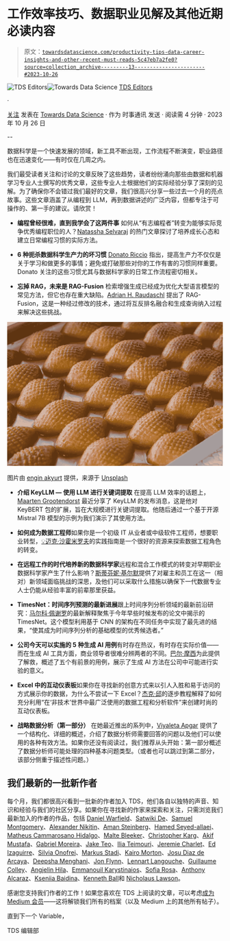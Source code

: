 # 工作效率技巧、数据职业见解及其他近期必读内容

> 原文：[`towardsdatascience.com/productivity-tips-data-career-insights-and-other-recent-must-reads-5c47eb7a2fe0?source=collection_archive---------13-----------------------#2023-10-26`](https://towardsdatascience.com/productivity-tips-data-career-insights-and-other-recent-must-reads-5c47eb7a2fe0?source=collection_archive---------13-----------------------#2023-10-26)

[](https://towardsdatascience.medium.com/?source=post_page-----5c47eb7a2fe0--------------------------------)![TDS Editors](https://towardsdatascience.medium.com/?source=post_page-----5c47eb7a2fe0--------------------------------)[](https://towardsdatascience.com/?source=post_page-----5c47eb7a2fe0--------------------------------)![Towards Data Science](https://towardsdatascience.com/?source=post_page-----5c47eb7a2fe0--------------------------------) [TDS Editors](https://towardsdatascience.medium.com/?source=post_page-----5c47eb7a2fe0--------------------------------)

·

[关注](https://medium.com/m/signin?actionUrl=https%3A%2F%2Fmedium.com%2F_%2Fsubscribe%2Fuser%2F7e12c71dfa81&operation=register&redirect=https%3A%2F%2Ftowardsdatascience.com%2Fproductivity-tips-data-career-insights-and-other-recent-must-reads-5c47eb7a2fe0&user=TDS+Editors&userId=7e12c71dfa81&source=post_page-7e12c71dfa81----5c47eb7a2fe0---------------------post_header-----------) 发表在 [Towards Data Science](https://towardsdatascience.com/?source=post_page-----5c47eb7a2fe0--------------------------------) · 作为 时事通讯 发送 · 阅读需 4 分钟 · 2023 年 10 月 26 日 [](https://medium.com/m/signin?actionUrl=https%3A%2F%2Fmedium.com%2F_%2Fvote%2Ftowards-data-science%2F5c47eb7a2fe0&operation=register&redirect=https%3A%2F%2Ftowardsdatascience.com%2Fproductivity-tips-data-career-insights-and-other-recent-must-reads-5c47eb7a2fe0&user=TDS+Editors&userId=7e12c71dfa81&source=-----5c47eb7a2fe0---------------------clap_footer-----------)

-- 

[](https://medium.com/m/signin?actionUrl=https%3A%2F%2Fmedium.com%2F_%2Fbookmark%2Fp%2F5c47eb7a2fe0&operation=register&redirect=https%3A%2F%2Ftowardsdatascience.com%2Fproductivity-tips-data-career-insights-and-other-recent-must-reads-5c47eb7a2fe0&source=-----5c47eb7a2fe0---------------------bookmark_footer-----------)

数据科学是一个快速发展的领域，新工具不断出现，工作流程不断演变，职业路径也在迅速变化——有时仅在几周之内。 

我们最受读者关注和讨论的文章反映了这些趋势，读者纷纷涌向那些由数据和机器学习专业人士撰写的优秀文章，这些专业人士根据他们的实际经验分享了深刻的见解。为了确保你不会错过我们最好的文章，我们很高兴分享一些过去一个月的亮点故事。这些文章涵盖了从编程到 LLM，再到数据讲述的广泛内容，但都专注于可操作的、第一手的建议。请欣赏！

+   **编程曾经很难，直到我学会了这两件事** 如何从“有志编程者”转变为能够实际竞争优秀编程职位的人？[Natassha Selvaraj](https://medium.com/u/6a2ef1b1f09d?source=post_page-----5c47eb7a2fe0--------------------------------) 的热门文章探讨了培养成长心态和建立日常编程习惯的实际方法。

+   **6 种扼杀数据科学生产力的坏习惯** [Donato Riccio](https://medium.com/u/e384fc71d292?source=post_page-----5c47eb7a2fe0--------------------------------) 指出，提高生产力不仅仅是关于学习和做更多的事情；避免或打破那些对你的工作有害的习惯同样重要。Donato 关注的这些习惯尤其与数据科学家的日常工作流程密切相关。

+   **忘掉 RAG，未来是 RAG-Fusion** 检索增强生成已经成为优化大型语言模型的常见方法，但它也存在重大缺陷。[Adrian H. Raudaschl](https://medium.com/u/921c5fccdb85?source=post_page-----5c47eb7a2fe0--------------------------------) 提出了 RAG-Fusion，这是一种经过修改的技术，通过将互反排名融合和生成查询纳入过程来解决这些挑战。

![](img/983c77feb6fc9b13dff6231769398662.png)

图片由 [engin akyurt](https://unsplash.com/@enginakyurt?utm_source=medium&utm_medium=referral) 提供，来源于 [Unsplash](https://unsplash.com/?utm_source=medium&utm_medium=referral)

+   **介绍 KeyLLM — 使用 LLM 进行关键词提取** 在提高 LLM 效率的话题上，[Maarten Grootendorst](https://medium.com/u/22405c3b2875?source=post_page-----5c47eb7a2fe0--------------------------------) 最近分享了 KeyLLM 的发布消息，这是他对 KeyBERT 包的扩展，旨在大规模进行关键词提取。他随后通过一个基于开源 Mistral 7B 模型的示例为我们演示了其使用方法。

+   **如何成为数据工程师**如果你是一个初级 IT 从业者或中级软件工程师，想要职业转型，[💡迈克·沙霍米罗夫](https://medium.com/u/e06a48b3dd48?source=post_page-----5c47eb7a2fe0--------------------------------)的实践指南是一个很好的资源来探索数据工程角色的转变。

+   **在远程工作的时代培养新的数据科学家**远程和混合工作模式的转变对早期职业数据科学家产生了什么影响？[斯蒂芬妮·基尔默](https://medium.com/u/a8dc77209ef3?source=post_page-----5c47eb7a2fe0--------------------------------)提供了对雇主和员工在这一（相对）新领域面临挑战的深思，及他们可以采取什么措施以确保下一代数据专业人士仍能从经验丰富的前辈那里获益。

+   **TimesNet：时间序列预测的最新进展**跟上时间序列分析领域的最新前沿研究：[马尔科·佩谢罗](https://medium.com/u/741c1c8fcfbd?source=post_page-----5c47eb7a2fe0--------------------------------)的最新解释聚焦于今年早些时候发布的论文中揭示的 TimesNet。这个模型利用基于 CNN 的架构在不同任务中实现了最先进的结果，“使其成为时间序列分析的基础模型的优秀候选者。”

+   **公司今天可以实施的 5 种生成 AI 用例**有时存在热议，有时存在实际价值——而在生成 AI 工具方面，商业领导者很难分辨两者的不同。[巴尔·摩西](https://medium.com/u/2818bac48708?source=post_page-----5c47eb7a2fe0--------------------------------)为此提供了解救，概述了五个有前景的用例，展示了生成 AI 方法在公司中可能进行实验的意义。

+   **Excel 中的互动仪表板**如果你在寻找新的创意方式来以引人入胜和易于访问的方式展示你的数据，为什么不尝试一下 Excel？[杰克·邱](https://medium.com/u/52b0d82d5bf5?source=post_page-----5c47eb7a2fe0--------------------------------)的逐步教程解释了如何充分利用“在‘非技术’世界中最广泛使用的数据工程和分析软件”来创建时尚的互动仪表板。

+   **战略数据分析（第一部分）** 在她最近推出的系列中，[Viyaleta Apgar](https://medium.com/u/ccae8864d5a4?source=post_page-----5c47eb7a2fe0--------------------------------) 提供了一个结构化、详细的概述，介绍了数据分析师需要回答的问题以及他们可以使用的各种有效方法。如果你还没有阅读过，我们推荐从头开始：第一部分概述了数据分析师可能处理的四种基本问题类型。（或者也可以跳过到第二部分，该部分侧重于描述性问题。）

## 我们最新的一批新作者

每个月，我们都很高兴看到一批新的作者加入 TDS，他们各自以独特的声音、知识和经验与我们的社区分享。如果你在寻找新的作家来探索和关注，只需浏览我们最新加入的作者的作品，包括 [Daniel Warfield](https://medium.com/u/bdc4072cbfdc?source=post_page-----5c47eb7a2fe0--------------------------------)、[Satwiki De](https://medium.com/u/d4bbc4d61092?source=post_page-----5c47eb7a2fe0--------------------------------)、[Samuel Montgomery](https://medium.com/u/bf5cf7332a65?source=post_page-----5c47eb7a2fe0--------------------------------)、[Alexander Nikitin](https://medium.com/u/5afaa29ee25a?source=post_page-----5c47eb7a2fe0--------------------------------)、[Aman Steinberg](https://medium.com/u/8596694b6819?source=post_page-----5c47eb7a2fe0--------------------------------)、[Hamed Seyed-allaei](https://medium.com/u/117d57551e70?source=post_page-----5c47eb7a2fe0--------------------------------)、[Matheus Cammarosano Hidalgo](https://medium.com/u/2d8a0d1399be?source=post_page-----5c47eb7a2fe0--------------------------------)、[Malte Bleeker](https://medium.com/u/b3f789fe994b?source=post_page-----5c47eb7a2fe0--------------------------------)、[Christopher Karg](https://medium.com/u/5fbda6d16c39?source=post_page-----5c47eb7a2fe0--------------------------------)、[Akif Mustafa](https://medium.com/u/7ff7bb988de?source=post_page-----5c47eb7a2fe0--------------------------------)、[Gabriel Moreira](https://medium.com/u/351cff053b19?source=post_page-----5c47eb7a2fe0--------------------------------)、[Jake Teo](https://medium.com/u/52b0d82d5bf5?source=post_page-----5c47eb7a2fe0--------------------------------)、[Ilia Teimouri](https://medium.com/u/bf9b9036159?source=post_page-----5c47eb7a2fe0--------------------------------)、[Jeremie Charlet](https://medium.com/u/11a086eb7d52?source=post_page-----5c47eb7a2fe0--------------------------------)、[Ed Izaguirre](https://medium.com/u/33a47cfa4187?source=post_page-----5c47eb7a2fe0--------------------------------)、[Silvia Onofrei](https://medium.com/u/ab562e798558?source=post_page-----5c47eb7a2fe0--------------------------------)、[Markus Stadi](https://medium.com/u/88759409b50c?source=post_page-----5c47eb7a2fe0--------------------------------)、[Kairo Morton](https://medium.com/u/475e9134255d?source=post_page-----5c47eb7a2fe0--------------------------------)、[Josu Diaz de Arcaya](https://medium.com/u/97cdebb24692?source=post_page-----5c47eb7a2fe0--------------------------------)、[Deepsha Menghani](https://medium.com/u/b0c00845bcfa?source=post_page-----5c47eb7a2fe0--------------------------------)、[Jon Flynn](https://medium.com/u/a3ee742fae3?source=post_page-----5c47eb7a2fe0--------------------------------)、[Lennart Langouche](https://medium.com/u/4bee88ffae4?source=post_page-----5c47eb7a2fe0--------------------------------)、[Guillaume Colley](https://medium.com/u/40c66a92e9d?source=post_page-----5c47eb7a2fe0--------------------------------)、[Angjelin Hila](https://medium.com/u/cb73222d75bc?source=post_page-----5c47eb7a2fe0--------------------------------)、[Emmanouil Karystinaios](https://medium.com/u/9d63e988ed0c?source=post_page-----5c47eb7a2fe0--------------------------------)、[Sofia Rosa](https://medium.com/u/a5b24231d702?source=post_page-----5c47eb7a2fe0--------------------------------)、[Anthony Alcaraz](https://medium.com/u/30bc9ffd2f4b?source=post_page-----5c47eb7a2fe0--------------------------------)、[Kseniia Baidina](https://medium.com/u/74b02464564b?source=post_page-----5c47eb7a2fe0--------------------------------)、[Kenneth Ball](https://medium.com/u/9c5f8506be44?source=post_page-----5c47eb7a2fe0--------------------------------)和 [Nicholaus Lawson](https://medium.com/u/87247d6fe280?source=post_page-----5c47eb7a2fe0--------------------------------)。

感谢您支持我们作者的工作！如果您喜欢在 TDS 上阅读的文章，可以考虑[成为 Medium 会员](https://bit.ly/tds-membership)——这将解锁我们所有的档案（以及 Medium 上的其他所有帖子）。

直到下一个 Variable，

TDS 编辑部
